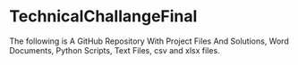 # TechnicalChallangeFinal
The following is A GitHub Repository With Project Files And Solutions, Word Documents, Python Scripts, Text Files, csv and xlsx files.
